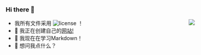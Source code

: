 ### Hi there 👋
<img align="right" src="https://github-readme-stats.vercel.app/api?username=Guleixibian2009&show_icons=true&icon_color=CE1D2D&text_color=718096&bg_color=ffffff&hide_title=true" />

- 我所有文件采用 ![license](https://img.shields.io/github/license/Guleixibian2009/guleixibian2009.github.io) ！ 
- 🔭 我正在创建自己的[网站!](https://guleixibian2009.github.io/)  
- 🌱 我现在在学习Markdown！  
- 💬 想问我点什么？  
